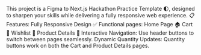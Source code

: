 This project is a Figma to Next.js Hackathon Practice Template 🌓, designed to sharpen your skills while delivering a fully responsive web experience.
📋 Features:
Fully Responsive Design ✅
Functional pages:
Home Page 🏠
Cart 🛒
Wishlist 💖
Product Details 📄
Interactive Navigation:
Use header buttons to switch between pages seamlessly.
Dynamic Quantity Updates:
Quantity buttons work on both the Cart and Product Details pages.
